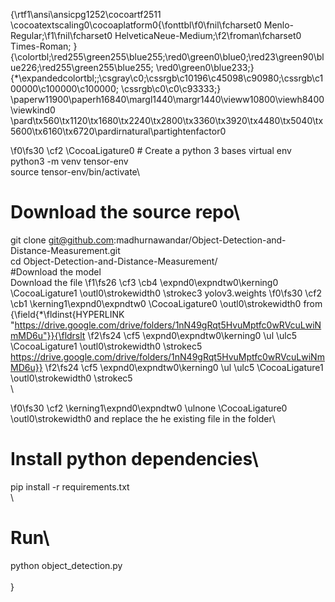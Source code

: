 {\rtf1\ansi\ansicpg1252\cocoartf2511
\cocoatextscaling0\cocoaplatform0{\fonttbl\f0\fnil\fcharset0 Menlo-Regular;\f1\fnil\fcharset0 HelveticaNeue-Medium;\f2\froman\fcharset0 Times-Roman;
}
{\colortbl;\red255\green255\blue255;\red0\green0\blue0;\red23\green90\blue226;\red255\green255\blue255;
\red0\green0\blue233;}
{\*\expandedcolortbl;;\csgray\c0;\cssrgb\c10196\c45098\c90980;\cssrgb\c100000\c100000\c100000;
\cssrgb\c0\c0\c93333;}
\paperw11900\paperh16840\margl1440\margr1440\vieww10800\viewh8400\viewkind0
\pard\tx560\tx1120\tx1680\tx2240\tx2800\tx3360\tx3920\tx4480\tx5040\tx5600\tx6160\tx6720\pardirnatural\partightenfactor0

\f0\fs30 \cf2 \CocoaLigature0 # Create a python 3 bases virtual env\
python3 -m venv tensor-env\
source tensor-env/bin/activate\
# Download the source repo\
git clone git@github.com:madhurnawandar/Object-Detection-and-Distance-Measurement.git\
cd Object-Detection-and-Distance-Measurement/\
#Download the model\
Download the file 
\f1\fs26 \cf3 \cb4 \expnd0\expndtw0\kerning0
\CocoaLigature1 \outl0\strokewidth0 \strokec3 yolov3.weights 
\f0\fs30 \cf2 \cb1 \kerning1\expnd0\expndtw0 \CocoaLigature0 \outl0\strokewidth0 from \
 {\field{\*\fldinst{HYPERLINK "https://drive.google.com/drive/folders/1nN49gRqt5HvuMptfc0wRVcuLwiNmMD6u"}}{\fldrslt 
\f2\fs24 \cf5 \expnd0\expndtw0\kerning0
\ul \ulc5 \CocoaLigature1 \outl0\strokewidth0 \strokec5 https://drive.google.com/drive/folders/1nN49gRqt5HvuMptfc0wRVcuLwiNmMD6u}}
\f2\fs24 \cf5 \expnd0\expndtw0\kerning0
\ul \ulc5 \CocoaLigature1 \outl0\strokewidth0 \strokec5 \
\

\f0\fs30 \cf2 \kerning1\expnd0\expndtw0 \ulnone \CocoaLigature0 \outl0\strokewidth0 and replace the he existing file in the folder\
# Install python dependencies\
pip install -r requirements.txt\
\
# Run\
python object_detection.py\
\
}